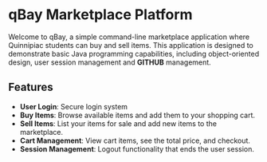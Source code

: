 # qBay Marketplace Platform

Welcome to qBay, a simple command-line marketplace application where Quinnipiac students can buy and sell items. This application is designed to demonstrate basic Java programming capabilities, including object-oriented design, user session management and **GITHUB** management.

## Features

- **User Login**: Secure login system 
- **Buy Items**: Browse available items and add them to your shopping cart.
- **Sell Items**: List your items for sale and add new items to the marketplace.
- **Cart Management**: View cart items, see the total price, and checkout.
- **Session Management**: Logout functionality that ends the user session.
